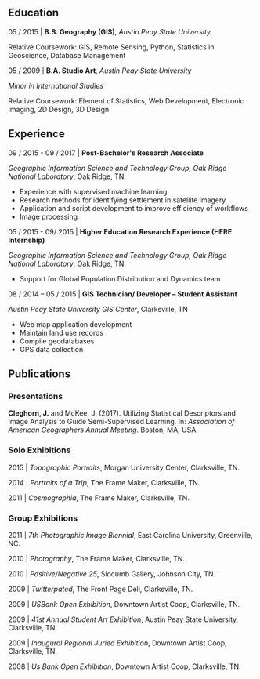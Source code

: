 ## Education

05 / 2015 | **B.S. Geography (GIS)**, *Austin Peay State University*

   Relative Coursework: GIS, Remote Sensing, Python, Statistics in Geoscience, Database Management

05 / 2009 | **B.A. Studio Art**, *Austin Peay State University*

   *Minor in International Studies*

   Relative Coursework: Element of Statistics, Web Development, Electronic Imaging, 2D Design, 3D Design

## Experience
09 / 2015 - 09 / 2017 | **Post-Bachelor's Research Associate**

   *Geographic Information Science and Technology Group, Oak Ridge National Laboratory*, Oak Ridge, TN.

   * Experience with supervised machine learning
   * Research methods for identifying settlement in satellite imagery
   * Application and script development to improve efficiency of workflows
   * Image processing

05 / 2015 - 09/ 2015 | **Higher Education Research Experience (HERE Internship)**

   *Geographic Information Science and Technology Group, Oak Ridge National Laboratory*, Oak Ridge, TN.

   * Support for Global Population Distribution and Dynamics team


08 / 2014 – 05 / 2015 | **GIS Technician/ Developer – Student Assistant**

   *Austin Peay State University GIS Center*, Clarksville, TN

   * Web map application development
   * Maintain land use records
   * Compile geodatabases
   * GPS data collection

## Publications
### Presentations
**Cleghorn, J.** and McKee, J. (2017). Utilizing Statistical Descriptors and Image Analysis to Guide Semi-Supervised Learning.
In: *Association of American Geographers Annual Meeting*. Boston, MA, USA.

### Solo Exhibitions
2015 | *Topographic Portraits*, Morgan University Center, Clarksville, TN.

2014 | *Portraits of a Trip*, The Frame Maker, Clarksville, TN.

2011 | *Cosmographia*, The Frame Maker, Clarksville, TN.

### Group Exhibitions
2011 | *7th Photographic Image Biennial*, East Carolina University, Greenville, NC.


2010 | *Photography*, The Frame Maker, Clarksville, TN.


2010 | *Positive/Negative 25*, Slocumb Gallery, Johnson City, TN.


2009 | *Twitterpated*, The Front Page Deli, Clarksville, TN.


2009 | *USBank Open Exhibition*, Downtown Artist Coop, Clarksville, TN.


2009 | *41st Annual Student Art Exhibition*, Austin Peay State University,  Clarksville, TN.


2009 | *Inaugural Regional Juried Exhibition*, Downtown Artist Coop, Clarksville, TN.


2008 | *Us Bank Open Exhibition*, Downtown Artist Coop, Clarksville, TN.
